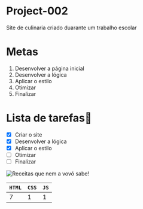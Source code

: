 # Project-002
Site de culinaria criado duarante um trabalho escolar

# Metas

1. Desenvolver a página inicial
1. Desenvolver a lógica
1. Aplicar o estilo
1. Otimizar
1. Finalizar


# Lista de tarefas📑

- [x] Criar o site
- [x] Desenvolver a lógica
- [x] Aplicar o estilo
- [ ] Otimizar
- [ ] Finalizar

![Receitas que nem a vovó sabe!](https://github.com/Eduardoss45/Project-002/assets/119471845/5467b797-18e4-4f47-bfc2-36e87e653c63)

`HTML` | `CSS` | `JS`
---|---|---
7 | 1 | 1
